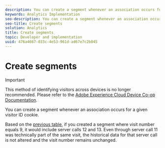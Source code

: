 ```yaml
---
description: You can create a segment whenever an association occurs for a given visitor ID cookie.
keywords: Analytics Implementation
seo-description: You can create a segment whenever an association occurs for a given visitor ID cookie.
seo-title: Create segments
solution: Analytics
title: Create segments
topic: Developer and implementation
uuid: 476a4667-033c-4e53-961d-ad67e7c2b045
---
```


# Create segments

>[!IMPORTANT]
>
>This method of identifying visitors across devices is no longer recommended. Please refer to the [Adobe Experience Cloud Device Co-op Documentation](https://marketing.adobe.com/resources/help/en_US/mcdc/).

You can create a segment whenever an association occurs for a given visitor ID cookie.

Based on the [previous table](/help/implement/js-implementation/xdevice-visid/visit-example.md), if you created a segment where visit number equals 9, it would include server calls 12 and 13. Even through server call 11 was technically part of the same visit, the historical data for that server call is not altered and the visit number remains unchanged. 
